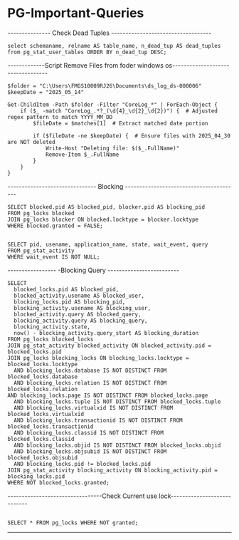 # PG-Important-Queries

--------------- Check Dead Tuples  -----------------------------------
```
select schemaname, relname AS table_name, n_dead_tup AS dead_tuples
from pg_stat_user_tables ORDER BY n_dead_tup DESC;
```


-------------Script Remove Files from foder windows os----------------------------------
```
$folder = "C:\Users\FMGS10009RJ26\Documents\ds_log_ds-000006"
$keepDate = "2025_05_14"

Get-ChildItem -Path $folder -Filter "CoreLog_*" | ForEach-Object {
    if ($_ -match "CoreLog_.*?_(\d{4}_\d{2}_\d{2})") {  # Adjusted regex pattern to match YYYY_MM_DD
        $fileDate = $matches[1]  # Extract matched date portion

        if ($fileDate -ne $keepDate) {  # Ensure files with 2025_04_30 are NOT deleted
            Write-Host "Deleting file: $($_.FullName)"
            Remove-Item $_.FullName
        }
    }
}
```
-------------------------------  Blocking ----------------------------------------
```
SELECT blocked.pid AS blocked_pid, blocker.pid AS blocking_pid
FROM pg_locks blocked
JOIN pg_locks blocker ON blocked.locktype = blocker.locktype
WHERE blocked.granted = FALSE;


SELECT pid, usename, application_name, state, wait_event, query
FROM pg_stat_activity
WHERE wait_event IS NOT NULL;

```

----------------- -Blocking Query -------------------------
```
SELECT
  blocked_locks.pid AS blocked_pid,
  blocked_activity.usename AS blocked_user,
  blocking_locks.pid AS blocking_pid,
  blocking_activity.usename AS blocking_user,
  blocked_activity.query AS blocked_query,
  blocking_activity.query AS blocking_query,
  blocking_activity.state,
  now() - blocking_activity.query_start AS blocking_duration
FROM pg_locks blocked_locks
JOIN pg_stat_activity blocked_activity ON blocked_activity.pid = blocked_locks.pid
JOIN pg_locks blocking_locks ON blocking_locks.locktype = blocked_locks.locktype
  AND blocking_locks.database IS NOT DISTINCT FROM blocked_locks.database
  AND blocking_locks.relation IS NOT DISTINCT FROM blocked_locks.relation
AND blocking_locks.page IS NOT DISTINCT FROM blocked_locks.page
  AND blocking_locks.tuple IS NOT DISTINCT FROM blocked_locks.tuple
  AND blocking_locks.virtualxid IS NOT DISTINCT FROM blocked_locks.virtualxid
  AND blocking_locks.transactionid IS NOT DISTINCT FROM blocked_locks.transactionid
  AND blocking_locks.classid IS NOT DISTINCT FROM blocked_locks.classid
  AND blocking_locks.objid IS NOT DISTINCT FROM blocked_locks.objid
  AND blocking_locks.objsubid IS NOT DISTINCT FROM blocked_locks.objsubid
  AND blocking_locks.pid != blocked_locks.pid
JOIN pg_stat_activity blocking_activity ON blocking_activity.pid = blocking_locks.pid
WHERE NOT blocked_locks.granted;
```
---------------------------------Check Current use lock----------------------------
```

SELECT * FROM pg_locks WHERE NOT granted;
```
------------------------------------------------------------------------------------------


